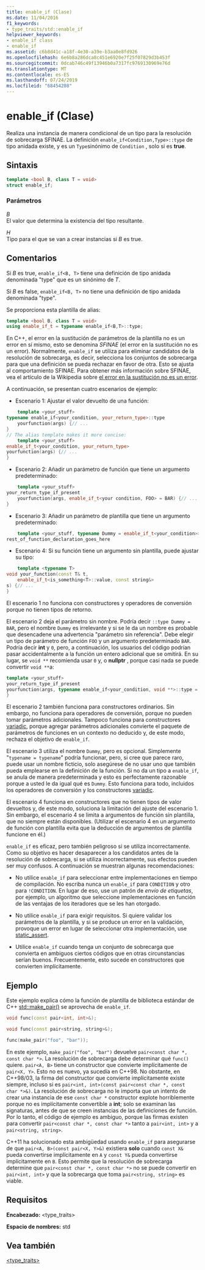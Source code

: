 ```yaml
---
title: enable_if (Clase)
ms.date: 11/04/2016
f1_keywords:
- type_traits/std::enable_if
helpviewer_keywords:
- enable_if class
- enable_if
ms.assetid: c6b8d41c-a18f-4e30-a39e-b3aa0e8fd926
ms.openlocfilehash: 6e6b8a286dca8c451e6920e7f25f07829d3b453f
ms.sourcegitcommit: 0dcab746c49f13946b0a7317fc9769130969e76d
ms.translationtype: MT
ms.contentlocale: es-ES
ms.lasthandoff: 07/24/2019
ms.locfileid: "68454208"
---
```

# <a name="enableif-class"></a>enable_if (Clase)

Realiza una instancia de manera condicional de un tipo para la resolución de sobrecarga SFINAE. La definición `enable_if<Condition,Type>::type` de tipo anidada existe, y es un `Type`sinónimo de `Condition` , solo si es **true**.

## <a name="syntax"></a>Sintaxis

```cpp
template <bool B, class T = void>
struct enable_if;
```

### <a name="parameters"></a>Parámetros

*B*\
El valor que determina la existencia del tipo resultante.

*H*\
Tipo para el que se van a crear instancias si *B* es true.

## <a name="remarks"></a>Comentarios

Si *B* es true, `enable_if<B, T>` tiene una definición de tipo anidada denominada "type" que es un sinónimo de *T*.

Si *B* es false, `enable_if<B, T>` no tiene una definición de tipo anidada denominada "type".

Se proporciona esta plantilla de alias:

```cpp
template <bool B, class T = void>
using enable_if_t = typename enable_if<B,T>::type;
```

En C++, el error en la sustitución de parámetros de la plantilla no es un error en sí mismo, esto se denomina *SFINAE* (el error en la sustitución no es un error). Normalmente, `enable_if` se utiliza para eliminar candidatos de la resolución de sobrecarga, es decir, selecciona los conjuntos de sobrecarga para que una definición se pueda rechazar en favor de otra. Esto se ajusta al comportamiento SFINAE. Para obtener más información sobre SFINAE, vea el artículo de la Wikipedia sobre [el error en la sustitución no es un error](https://go.microsoft.com/fwlink/p/?linkid=394798).

A continuación, se presentan cuatro escenarios de ejemplo:

- Escenario 1: Ajustar el valor devuelto de una función:

```cpp
    template <your_stuff>
typename enable_if<your_condition, your_return_type>::type
    yourfunction(args) {// ...
}
// The alias template makes it more concise:
    template <your_stuff>
enable_if_t<your_condition, your_return_type>
yourfunction(args) {// ...
}
```

- Escenario 2: Añadir un parámetro de función que tiene un argumento predeterminado:

```cpp
    template <your_stuff>
your_return_type_if_present
    yourfunction(args, enable_if_t<your condition, FOO> = BAR) {// ...
}
```

- Escenario 3: Añadir un parámetro de plantilla que tiene un argumento predeterminado:

```cpp
    template <your_stuff, typename Dummy = enable_if_t<your_condition>>
rest_of_function_declaration_goes_here
```

- Escenario 4: Si su función tiene un argumento sin plantilla, puede ajustar su tipo:

```cpp
    template <typename T>
void your_function(const T& t,
    enable_if_t<is_something<T>::value, const string&>
s) {// ...
}
```

El escenario 1 no funciona con constructores y operadores de conversión porque no tienen tipos de retorno.

El escenario 2 deja el parámetro sin nombre. Podría decir `::type Dummy = BAR`, pero el nombre `Dummy` es irrelevante y si se le da un nombre es probable que desencadene una advertencia "parámetro sin referencia". Debe elegir un tipo de parámetro de función `FOO` y un argumento predeterminado `BAR`.  Podría decir **int** y `0`, pero, a continuación, los usuarios del código podrían pasar accidentalmente a la función un entero adicional que se omitirá. En su lugar, se `void **` recomienda usar `0` y, o **nullptr** , porque casi nada se puede convertir `void **`a:

```cpp
template <your_stuff>
your_return_type_if_present
yourfunction(args, typename enable_if<your_condition, void **>::type = nullptr) {// ...
}
```

El escenario 2 también funciona para constructores ordinarios.  Sin embargo, no funciona para operadores de conversión, porque no pueden tomar parámetros adicionales.  Tampoco funciona para constructores [variadic](../cpp/ellipses-and-variadic-templates.md), porque agregar parámetros adicionales convierte el paquete de parámetros de funciones en un contexto no deducido y, de este modo, rechaza el objetivo de `enable_if`.

El escenario 3 utiliza el nombre `Dummy`, pero es opcional. Simplemente "`typename = typename`" podría funcionar, pero, si cree que parece raro, puede usar un nombre ficticio, solo asegúrese de no usar uno que también pueda emplearse en la definición de la función. Si no da un tipo a `enable_if`, se anula de manera predeterminada y esto es perfectamente razonable porque a usted le da igual qué es `Dummy`. Esto funciona para todo, incluidos los operadores de conversión y los constructores [variadic](../cpp/ellipses-and-variadic-templates.md).

El escenario 4 funciona en constructores que no tienen tipos de valor devueltos y, de este modo, soluciona la limitación del ajuste del escenario 1.  Sin embargo, el escenario 4 se limita a argumentos de función sin plantilla, que no siempre están disponibles.  (Utilizar el escenario 4 en un argumento de función con plantilla evita que la deducción de argumentos de plantilla funcione en él.)

`enable_if` es eficaz, pero también peligroso si se utiliza incorrectamente.  Como su objetivo es hacer desaparecer a los candidatos antes de la resolución de sobrecarga, si se utiliza incorrectamente, sus efectos pueden ser muy confusos.  A continuación se muestran algunas recomendaciones:

- No utilice `enable_if` para seleccionar entre implementaciones en tiempo de compilación. No escriba nunca un `enable_if` para `CONDITION` y otro para `!CONDITION`.  En lugar de eso, use un patrón de *envío de etiquetas*, por ejemplo, un algoritmo que seleccione implementaciones en función de las ventajas de los iteradores que se les han otorgado.

- No utilice `enable_if` para exigir requisitos.  Si quiere validar los parámetros de la plantilla, y si se produce un error en la validación, provoque un error en lugar de seleccionar otra implementación, use [static_assert](../cpp/static-assert.md).

- Utilice `enable_if` cuando tenga un conjunto de sobrecarga que convierta en ambiguos ciertos códigos que en otras circunstancias serían buenos.  Frecuentemente, esto sucede en constructores que convierten implícitamente.

## <a name="example"></a>Ejemplo

Este ejemplo explica cómo la función de plantilla de biblioteca estándar de C++ [std::make_pair()](../standard-library/utility-functions.md#make_pair) se aprovecha de `enable_if`.

```cpp
void func(const pair<int, int>&);

void func(const pair<string, string>&);

func(make_pair("foo", "bar"));
```

En este ejemplo, `make_pair("foo", "bar")` devuelve `pair<const char *, const char *>`. La resolución de sobrecarga debe determinar qué `func()` quiere. `pair<A, B>` tiene un constructor que convierte implícitamente de `pair<X, Y>`.  Esto no es nuevo, ya sucedía en C++98. No obstante, en C++98/03, la firma del constructor que convierte implícitamente existe siempre, incluso si es `pair<int, int>(const pair<const char *, const char *>&)`.  La resolución de sobrecarga no le importa que un intento de crear una instancia de ese `const char *` constructor explote horriblemente porque no es implícitamente convertible a **int**; solo se examinan las signaturas, antes de que se creen instancias de las definiciones de función.  Por lo tanto, el código de ejemplo es ambiguo, porque las firmas existen para convertir `pair<const char *, const char *>` tanto a `pair<int, int>` y a `pair<string, string>`.

C++11 ha solucionado esta ambigüedad usando `enable_if` para asegurarse de que `pair<A, B>(const pair<X, Y>&)` existiera **solo** cuando `const X&` pueda convertirse implícitamente en `A` y `const Y&` pueda convertirse implícitamente en `B`.  Esto permite que la resolución de sobrecarga determine que `pair<const char *, const char *>` no se puede convertir en `pair<int, int>` y que la sobrecarga que toma `pair<string, string>` es viable.

## <a name="requirements"></a>Requisitos

**Encabezado:** \<type_traits>

**Espacio de nombres:** std

## <a name="see-also"></a>Vea también

[<type_traits>](../standard-library/type-traits.md)
